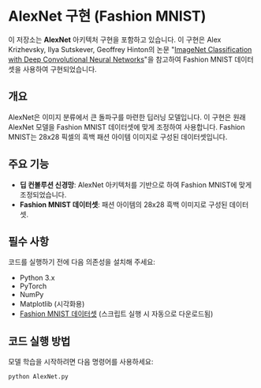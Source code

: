 # AlexNet 구현 (Fashion MNIST)

이 저장소는 **AlexNet** 아키텍처 구현을 포함하고 있습니다. 이 구현은 Alex Krizhevsky, Ilya Sutskever, Geoffrey Hinton의 논문 "[ImageNet Classification with Deep Convolutional Neural Networks](https://papers.nips.cc/paper/4824-imagenet-classification-with-deep-convolutional-neural-networks)"을 참고하여 Fashion MNIST 데이터셋을 사용하여 구현되었습니다.

## 개요

AlexNet은 이미지 분류에서 큰 돌파구를 마련한 딥러닝 모델입니다. 이 구현은 원래 AlexNet 모델을 Fashion MNIST 데이터셋에 맞게 조정하여 사용합니다. Fashion MNIST는 28x28 픽셀의 흑백 패션 아이템 이미지로 구성된 데이터셋입니다.

## 주요 기능

- **딥 컨볼루션 신경망**: AlexNet 아키텍처를 기반으로 하여 Fashion MNIST에 맞게 조정되었습니다.
- **Fashion MNIST 데이터셋**: 패션 아이템의 28x28 흑백 이미지로 구성된 데이터셋.

## 필수 사항

코드를 실행하기 전에 다음 의존성을 설치해 주세요:

- Python 3.x
- PyTorch
- NumPy
- Matplotlib (시각화용)
- [Fashion MNIST 데이터셋](https://github.com/zalandoresearch/fashion-mnist) (스크립트 실행 시 자동으로 다운로드됨)

## 코드 실행 방법

모델 학습을 시작하려면 다음 명령어를 사용하세요:

```bash
python AlexNet.py

